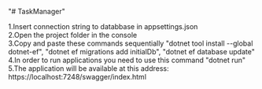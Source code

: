 "# TaskManager" <br/> 

1.Insert connection string to databbase in appsettings.json <br/>
2.Open the project folder in the console <br/>
3.Copy and paste these commands sequentially "dotnet tool install --global dotnet-ef", "dotnet ef migrations add initialDb", "dotnet ef database update" <br/>
4.In order to run applications you need to use this command "dotnet run" <br/>
5.The application will be available at this address: https://localhost:7248/swagger/index.html <br/>


